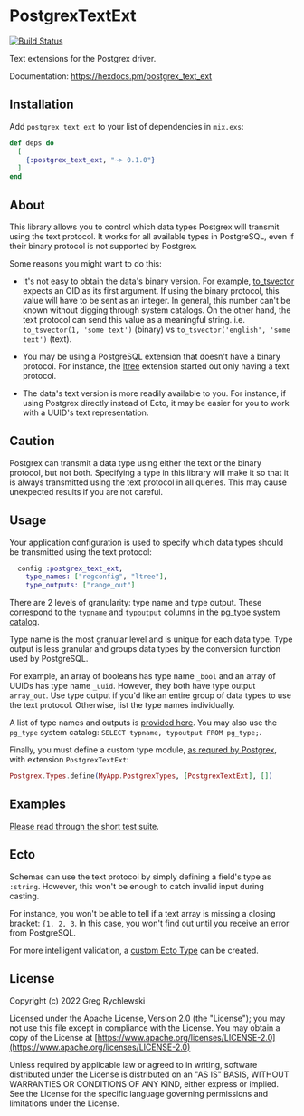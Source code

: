 # PostgrexTextExt

[![Build Status](https://github.com/greg-rychlewski/postgrex_text_ext/workflows/CI/badge.svg)](https://github.com/greg-rychlewski/postgrex_text_ext/actions)

Text extensions for the Postgrex driver.

Documentation: https://hexdocs.pm/postgrex_text_ext

## Installation

Add `postgrex_text_ext` to your list of dependencies in `mix.exs`:

```elixir
def deps do
  [
    {:postgrex_text_ext, "~> 0.1.0"}
  ]
end
```

## About

This library allows you to control which data types Postgrex will transmit using the text protocol. It works for all available types in PostgreSQL, even if their binary protocol is not supported by Postgrex.

Some reasons you might want to do this:

- It's not easy to obtain the data's binary version. For example, [to_tsvector](https://www.postgresql.org/docs/current/textsearch-controls.html) expects an OID as its first argument. If using the binary protocol, this value will have to be sent as an integer. In general, this number can't be known without digging through system catalogs. On the other hand, the text protocol can send this value as a meaningful string. i.e. `to_tsvector(1, 'some text')` (binary) vs `to_tsvector('english', 'some text')` (text).

- You may be using a PostgreSQL extension that doesn't have a binary protocol. For instance, the [ltree](https://www.postgresql.org/docs/current/ltree.html) extension started out only having a text protocol.

- The data's text version is more readily available to you. For instance, if using Postgrex directly instead of Ecto, it may be easier for you to work with a UUID's text representation.

## Caution

Postgrex can transmit a data type using either the text or the binary protocol, but not both. Specifying a type in this library will make it so that it is always transmitted using the text protocol in all queries. This may cause unexpected results if you are not careful.

## Usage

Your application configuration is used to specify which data types should be transmitted using the text protocol:

```elixir
  config :postgrex_text_ext,
    type_names: ["regconfig", "ltree"],
    type_outputs: ["range_out"]
```

There are 2 levels of granularity: type name and type output. These correspond to the `typname` and `typoutput` columns in the [pg_type system catalog](https://www.postgresql.org/docs/current/catalog-pg-type.html).

Type name is the most granular level and is unique for each data type. Type output is less granular and groups data types by the conversion function used by PostgreSQL.

For example, an array of booleans has type name `_bool` and an array of UUIDs has type name `_uuid`. However, they both have type output `array_out`. Use type output if you'd like an entire group of data types to use the text protocol. Otherwise, list the type names individually.

A list of type names and outputs is [provided here](pg_type.md). You may also use the `pg_type` system catalog: `SELECT typname, typoutput FROM pg_type;`. 

Finally, you must define a custom type module, [as requred by Postgrex](https://hexdocs.pm/postgrex/readme.html#extensions), with extension `PostgrexTextExt`:

```elixir
Postgrex.Types.define(MyApp.PostgrexTypes, [PostgrexTextExt], [])
```

## Examples

[Please read through the short test suite](https://github.com/greg-rychlewski/postgrex_text_ext/blob/main/test/postgrex_text_ext_test.exs).

## Ecto

Schemas can use the text protocol by simply defining a field's type as `:string`. However, this won't be enough to catch invalid input during casting. 

For instance, you won't be able to tell if a text array is missing a closing bracket: `{1, 2, 3`. In this case, you won't find out until you receive an error from PostgreSQL.

For more intelligent validation, a [custom Ecto Type](https://hexdocs.pm/ecto/Ecto.Type.html) can be created.

## License

Copyright (c) 2022 Greg Rychlewski

Licensed under the Apache License, Version 2.0 (the "License");
you may not use this file except in compliance with the License.
You may obtain a copy of the License at [https://www.apache.org/licenses/LICENSE-2.0](https://www.apache.org/licenses/LICENSE-2.0)

Unless required by applicable law or agreed to in writing, software
distributed under the License is distributed on an "AS IS" BASIS,
WITHOUT WARRANTIES OR CONDITIONS OF ANY KIND, either express or implied.
See the License for the specific language governing permissions and
limitations under the License.
